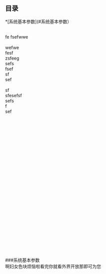 ## 目录
  *[系统基本参数](#系统基本参数）

<br>fe
fsefwwe<br><br>
wefwe<br>
fesf<br>
zsfeeg<br>
sefs<br>
fsef<br>
sf<br>
sef<br><br>
sf<br>
sfesefsf<br>
sefs<br>
f<br>
sef<br>
<br>
<br>
<br><br>
<br>
<br>
<br>
<br>
<br>
<br>
<br>
<br>
<br>
<br>
<br>
<br>
<br>
<br>
<br>
<br>
<br>
<br>
<br>
<br>
<br>
<br>




















###系统基本参数<br>
啊妇女色块烦恼啦看完你就看外界开放那即可为您
